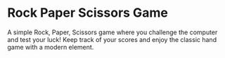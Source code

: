 # Rock Paper Scissors Game

A simple Rock, Paper, Scissors game where you  challenge the computer and test your luck! Keep track of your scores and enjoy the classic hand game with a modern element.